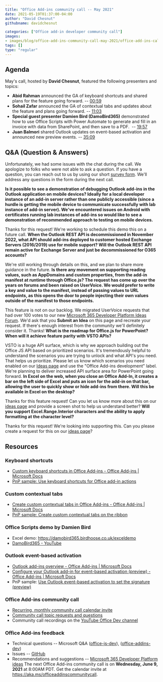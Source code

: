 ```yaml
---
title: "Office Add-ins community call -- May 2021"
date: 2021-05-19T01:37:00-04:00
author: "David Chesnut"
githubname: davidchesnut

categories: ["Office add-in developer community call"]
images:
- images/blog/office-add-ins-community-call-may-2021/office-add-ins-call-recording-12th-may.png
tags: []
type: "regular"
---
```


## Agenda

May's call, hosted by **David Chesnut**, featured the following
presenters and topics:

-   **Abid Rahman** announced the GA of keyboard shortcuts and shared
    plans for the feature going forward. --
    [00:59](https://youtu.be/Y6nee7VQkFE?t=59)
-   **Sohail Zafar** announced the GA of contextual tabs and updates
    about the feature and plans going forward. --
    [11:03](https://youtu.be/Y6nee7VQkFE?t=663)
-   **Special guest presenter Damien Bird (DamoBird365)** demonstrated
    how to use Office Scripts with Power Automate to generate and fill
    in an invoice with data from SharePoint, and then save to a PDF.  --
    [19:57](https://youtu.be/Y6nee7VQkFE?t=1197)
-   **Juan Balmori** shared Outlook updates on event-based activation
    and announced new preview events. --
    [35:09](https://youtu.be/Y6nee7VQkFE?t=2109)





## Q&A (Question & Answers) 


Unfortunately, we had some issues with the chat during the call. We
apologize to folks who were not able to ask a question. If you have a
question, you can reach out to us by using our short [survey
form](https://aka.ms/officeaddinsform). We'll address any questions in
the form during the next call.

**Is it possible to see a demonstration of debugging Outlook add-ins in
the Outlook application on mobile devices? Ideally for a local developer
instance of an add-in server rather than one publicly accessible (since
a hurdle is getting the mobile device to communicate successfully with
lab instance of add-in server). We've encountered issues on Android
with certificates running lab instances of add-ins so would like to see
a demonstration of recommended approach to testing on mobile devices.**

Thanks for this request! We're working to schedule this demo this on a
future call.
**When the Outlook REST API is decommissioned in November 2022, what API
should add-ins deployed to customer hosted Exchange Servers (2016/2019)
use for mobile support? Will the Outlook REST API remain active for
Exchange Server and just be decommissioned for O365 accounts?**

We're still working through details on this, and we plan to share more
guidance in the future.
**Is there any movement on supporting reading values, such as AppDomains
and custom properties, from the add-in manifest at runtime through
Office.js? The request has come up over the years on forums and been
raised on UserVoice. We would prefer to write a key and value to the
manifest, instead of passing values to URL endpoints, as this opens the
door to people injecting their own values outside of the manifest to
those endpoints.**

This feature is not on our backlog. We migrated UserVoice requests that
had over 100 votes to our new [Microsoft 365 Developer Platform Ideas
Forum](https://aka.ms/m365dev-suggestions). We'd ask that you **Submit
an Idea** on this page and recreate your request. If there's enough
interest from the community we'll definitely consider it. Thanks!
**What is the roadmap for Office.js for PowerPoint? When will it achieve
feature parity with VSTO APIs?**

VSTO is a huge API surface, which is why we approach building out the
Office JS API based on prioritized scenarios. It's tremendously helpful
to understand the scenarios you are trying to unlock and what API's you
need. That helps us prioritize. Please let us know which scenarios you
need enabled on our [Ideas
page](https://techcommunity.microsoft.com/t5/microsoft-365-developer-platform/idb-p/Microsoft365DeveloperPlatform/label-name/office%20add-ins%20development)
and use the "Office Add-ins development" label. We're planning to
deliver increased API surface area for PowerPoint going forward.
**In Excel on the web, when you close an Office Add-In, it creates a bar
on the left side of Excel and puts an icon for the add-in on that bar,
allowing the user to quickly show or hide add-ins from there. Will this
be available in Excel on the desktop?**

Thanks for this feature request! Can you let us know more about this on
our [ideas
page](https://techcommunity.microsoft.com/t5/microsoft-365-developer-platform/idb-p/Microsoft365DeveloperPlatform/label-name/office%20add-ins%20development)
and provide a screen shot to help us understand better?
**Will you support Excel.Range.Interior characters and the ability to
apply formatting at the character level?**

Thanks for this request! We're looking into supporting this. Can you
please create a request for this on our [ideas
page](https://techcommunity.microsoft.com/t5/microsoft-365-developer-platform/idb-p/Microsoft365DeveloperPlatform/label-name/office%20add-ins%20development)?

## Resources

### Keyboard shortcuts 

-   [Custom keyboard shortcuts in Office Add-ins - Office Add-ins |
    Microsoft
    Docs](https://docs.microsoft.com/office/dev/add-ins/design/keyboard-shortcuts)
-   [PnP sample: Use keyboard shortcuts for Office add-in
    actions](https://github.com/OfficeDev/PnP-OfficeAddins/tree/master/Samples/excel-keyboard-shortcuts)

### Custom contextual tabs 

-   [Create custom contextual tabs in Office Add-ins - Office Add-ins |
    Microsoft
    Docs](https://docs.microsoft.com/office/dev/add-ins/design/contextual-tabs)
-   [PnP sample: Create custom contextual tabs on the
    ribbon](https://github.com/OfficeDev/PnP-OfficeAddins/tree/master/Samples/office-contextual-tabs)

### Office Scripts demo by Damien Bird 

-   Excel demo: <https://damobird365.birdhoose.co.uk/exceldemo>
-   [DamoBird365 -
    YouTube](https://www.youtube.com/channel/UC-NCKrEw6CM8fidaIk-yrUQ)

### Outlook event-based activation 

-   [Outlook add-ins overview - Office Add-ins | Microsoft
    Docs](https://docs.microsoft.com/office/dev/add-ins/outlook/outlook-add-ins-overview)
-   [Configure your Outlook add-in for event-based activation
    (preview) - Office Add-ins | Microsoft
    Docs](https://docs.microsoft.com/office/dev/add-ins/outlook/autolaunch)
-   PnP sample: [Use Outlook event-based activation to set the signature
    (preview)](https://github.com/OfficeDev/PnP-OfficeAddins/tree/master/Samples/outlook-set-signature)

### Office Add-ins community call 

-   [Recurring, monthly community call calendar
    invite](https://aka.ms/officeaddinscommunitycall)
-   [Community call topic requests and
    questions](https://aka.ms/officeaddinsform)
-   Community call recordings on the [YouTube Office Dev
    channel](https://aka.ms/OfficeDevYouTube)

### Office Add-ins feedback 

-   Technical questions -- Microsoft Q&A
    ([office-js-dev](https://docs.microsoft.com/answers/topics/office-js-dev.html)),
    ([office-addins-dev](https://docs.microsoft.com/answers/topics/office-addins-dev.html))
-   Issues -- [GitHub](https://github.com/OfficeDev/office-js/issues) 
-   Recommendations and suggestions -- [Microsoft 365 Developer Platform
    ideas](https://techcommunity.microsoft.com/t5/microsoft-365-developer-platform/idb-p/Microsoft365DeveloperPlatform)
The next Office Add-ins community call is on **Wednesday, June 9, 2021**
at 8:00AM PDT. Get the calendar invite at
<https://aka.ms/officeaddinscommunitycall>.

